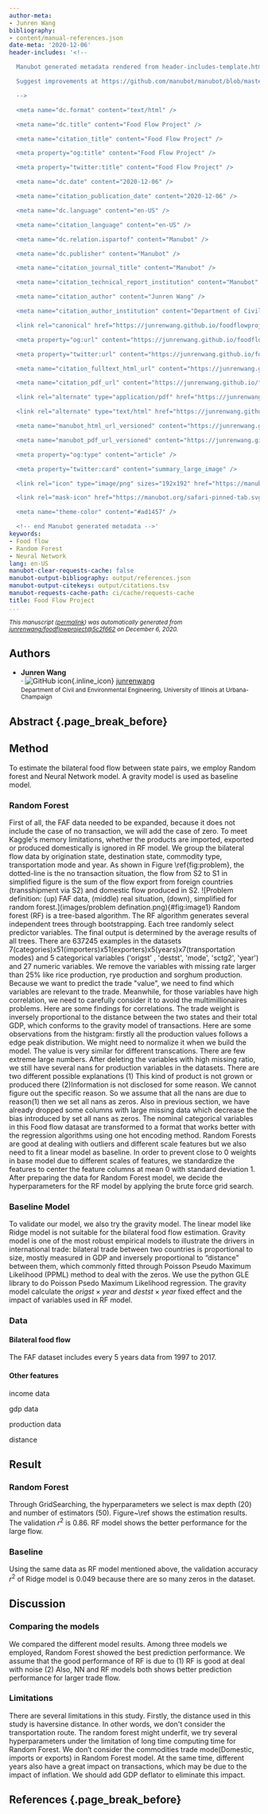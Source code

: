 ```yaml
---
author-meta:
- Junren Wang
bibliography:
- content/manual-references.json
date-meta: '2020-12-06'
header-includes: '<!--

  Manubot generated metadata rendered from header-includes-template.html.

  Suggest improvements at https://github.com/manubot/manubot/blob/master/manubot/process/header-includes-template.html

  -->

  <meta name="dc.format" content="text/html" />

  <meta name="dc.title" content="Food Flow Project" />

  <meta name="citation_title" content="Food Flow Project" />

  <meta property="og:title" content="Food Flow Project" />

  <meta property="twitter:title" content="Food Flow Project" />

  <meta name="dc.date" content="2020-12-06" />

  <meta name="citation_publication_date" content="2020-12-06" />

  <meta name="dc.language" content="en-US" />

  <meta name="citation_language" content="en-US" />

  <meta name="dc.relation.ispartof" content="Manubot" />

  <meta name="dc.publisher" content="Manubot" />

  <meta name="citation_journal_title" content="Manubot" />

  <meta name="citation_technical_report_institution" content="Manubot" />

  <meta name="citation_author" content="Junren Wang" />

  <meta name="citation_author_institution" content="Department of Civil and Environmental Engineering, University of Illinois at Urbana-Champaign" />

  <link rel="canonical" href="https://junrenwang.github.io/foodflowproject/" />

  <meta property="og:url" content="https://junrenwang.github.io/foodflowproject/" />

  <meta property="twitter:url" content="https://junrenwang.github.io/foodflowproject/" />

  <meta name="citation_fulltext_html_url" content="https://junrenwang.github.io/foodflowproject/" />

  <meta name="citation_pdf_url" content="https://junrenwang.github.io/foodflowproject/manuscript.pdf" />

  <link rel="alternate" type="application/pdf" href="https://junrenwang.github.io/foodflowproject/manuscript.pdf" />

  <link rel="alternate" type="text/html" href="https://junrenwang.github.io/foodflowproject/v/5c2f66299cd8d858b0becc4aa28bc681bd9a9c54/" />

  <meta name="manubot_html_url_versioned" content="https://junrenwang.github.io/foodflowproject/v/5c2f66299cd8d858b0becc4aa28bc681bd9a9c54/" />

  <meta name="manubot_pdf_url_versioned" content="https://junrenwang.github.io/foodflowproject/v/5c2f66299cd8d858b0becc4aa28bc681bd9a9c54/manuscript.pdf" />

  <meta property="og:type" content="article" />

  <meta property="twitter:card" content="summary_large_image" />

  <link rel="icon" type="image/png" sizes="192x192" href="https://manubot.org/favicon-192x192.png" />

  <link rel="mask-icon" href="https://manubot.org/safari-pinned-tab.svg" color="#ad1457" />

  <meta name="theme-color" content="#ad1457" />

  <!-- end Manubot generated metadata -->'
keywords:
- Food flow
- Random Forest
- Neural Network
lang: en-US
manubot-clear-requests-cache: false
manubot-output-bibliography: output/references.json
manubot-output-citekeys: output/citations.tsv
manubot-requests-cache-path: ci/cache/requests-cache
title: Food Flow Project
...
```







<small><em>
This manuscript
([permalink](https://junrenwang.github.io/foodflowproject/v/5c2f66299cd8d858b0becc4aa28bc681bd9a9c54/))
was automatically generated
from [junrenwang/foodflowproject@5c2f662](https://github.com/junrenwang/foodflowproject/tree/5c2f66299cd8d858b0becc4aa28bc681bd9a9c54)
on December 6, 2020.
</em></small>

## Authors



+ **Junren Wang**<br>
    · ![GitHub icon](images/github.svg){.inline_icon}
    [junrenwang](https://github.com/junrenwang)<br>
  <small>
     Department of Civil and Environmental Engineering, University of Illinois at Urbana-Champaign
  </small>



## Abstract {.page_break_before}







## Method

To estimate the bilateral food flow between state pairs, we employ Random forest and Neural Network model. 
A gravity model is used as baseline model. 

### Random Forest

First of all, the FAF data needed to be expanded, because it does not include the case of no transaction, we will add the case of zero.
To meet Kaggle's memory limitations, whether the products are imported, exported or produced domestically is ignored in RF model. 
We group the bilateral flow data by origination state, destination state, commodity type, transportation mode and year.
As shown in Figure \ref{fig:problem}, the dotted-line is the no transaction situation, the flow from S2 to S1 in simplified figure is the sum of the flow export from foreign countries (transshipment via S2) and domestic flow produced in S2.
![Problem definition: (up) FAF data, (middle) real situation, (down), simplified for random forest.](images/problem defination.png){#fig:image1}
Random forest (RF) is a tree-based algorithm.
The RF algorithm generates several independent trees through bootstrapping.
Each tree randomly select predictor variables.
The final output is determined by the average results of all trees. 
There are 637245 examples in the datasets 7(categories)x51(importers)x51(exporters)x5(years)x7(transportation modes) and 5 categorical variables ('origst' , 'destst', 'mode', 'sctg2', 'year') and 27 numeric variables.
We remove the variables with missing rate larger than 25\% like rice production, rye production and sorghum production.
Because we want to predict the trade "value", we need to find which variables are relevant to the trade.
Meanwhile, for those variables have high correlation, we need to carefully consider it to avoid the multimillionaires problems.
Here are some findings for correlations. The trade weight is inversely proportional to the distance between the two states and their total GDP, which conforms to the gravity model of transactions.
Here are some observations from the histgram: firstly all the production values follows a edge peak distribution.
We might need to normalize it when we build the model.
The value is very similar for different transcations.
There are few extreme large numbers.
After deleting the variables with high missing ratio, we still have several nans for production variables in the datasets.
There are two different possible explanations
(1) This kind of product is not grown or produced there
(2)Information is not disclosed for some reason. We cannot figure out the specific reason.
So we assume that all the nans are due to reason(1) then we set all nans as zeros.
Also in previous section, we have already dropped some columns with large missing data which decrease the bias introduced by set all nans as zeros.
The nominal categorical variables in this Food flow datasat are transformed to a format that works better with the regression algorithms using one hot encoding method.
Random Forests are good at dealing with outliers and different scale features but we also need to fit a linear model as baseline.
In order to prevent close to 0 weights in base model due to different scales of features, we standardize the features to center the feature columns at mean 0 with standard deviation 1.
After preparing the data for Random Forest model, we decide the hyperparameters for the RF model by applying the brute force grid search.

### Baseline Model

To validate our model, we also try the gravity model.
The linear model like Ridge model is not suitable for the bilateral food flow estimation.
Gravity model is one of the most robust empirical models to illustrate the drivers in international trade:
bilateral trade between two countries is proportional to size, mostly measured in GDP and inversely proportional to “distance" between them, which commonly fitted through Poisson Pseudo Maximum Likelihood (PPML) method to deal with the zeros.
We use the python GLE library to do Poisson Psedo Maximum Likelihood regression.
The gravity model calculate the  $origst\times year$ and $destst\times year$ fixed effect and the impact of variables used in RF model.

### Data
#### Bilateral food flow
The FAF dataset includes every 5 years data from 1997 to 2017. 

#### Other features
income data

gdp data

production data

distance



## Result

### Random Forest
Through GridSearching, the hyperparameters we select is max depth (20) and number of estimators (50).
Figure~\ref shows the estimation results. 
The validation $r^2$ is 0.86. RF model shows the better performance for the large flow.

### Baseline
Using the same data as RF model mentioned above, the validation accuracy $r^2$ of Ridge model is 0.049 because there are so many zeros in the dataset. 


## Discussion

### Comparing the models

We compared the different model results. Among three models we employed, Random Forest showed the best prediction performance. We assume that the good performance of RF is due to (1) RF is good at deal with noise (2)   Also, NN and RF models both shows better prediction performance for larger trade flow.


### Limitations

There are several limitations in this study. 
Firstly, the distance used in this study is haversine distance. 
In other words, we don't consider the transportation route. 
The random forest might underfit,  we try several hyperparameters  under the limitation of long time computing time for Random Forest. 
We don’t consider the commodities trade mode(Domestic, imports or exports) in Random Forest model.
At the same time, different years also have a great impact on transactions, which may be due to the impact of inflation. 
We should add GDP deflator to eliminate this impact.



## References {.page_break_before}

<!-- Explicitly insert bibliography here -->
<div id="refs"></div>
